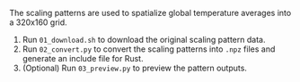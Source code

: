 The scaling patterns are used to spatialize global temperature averages into a 320x160 grid.

1. Run `01_download.sh` to download the original scaling pattern data.
2. Run `02_convert.py` to convert the scaling patterns into `.npz` files and generate an include file for Rust.
3. (Optional) Run `03_preview.py` to preview the pattern outputs.